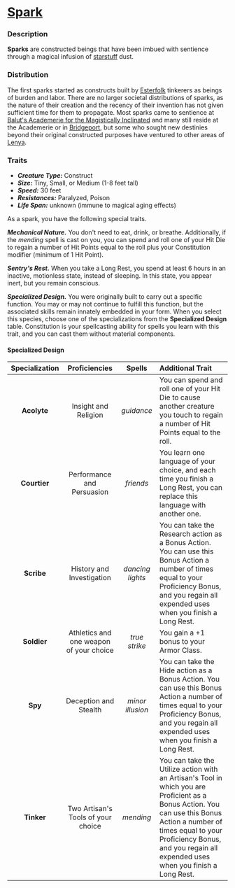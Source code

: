 # [Spark](https://github.com/mpanighetti/dnd5e-species/blob/main/constructs/spark.md)

### Description

**Sparks** are constructed beings that have been imbued with sentience through a magical infusion of [starstuff](../artifacts/starstuff.md) dust.

### Distribution

The first sparks started as constructs built by [Esterfolk](../societies/esterfell-accord/esterfell-accord.md) tinkerers as beings of burden and labor. There are no larger societal distributions of sparks, as the nature of their creation and the recency of their invention has not given sufficient time for them to propagate. Most sparks came to sentience at [Balut's Academerie for the Magistically Inclinated](../organizations/baluts-academerie/baluts-academerie.md) and many still reside at the Academerie or in [Bridgeport](../societies/esterfell-accord/bridgeport/bridgeport.md), but some who sought new destinies beyond their original constructed purposes have ventured to other areas of [Lenya](../mote/esterfell/lenya/lenya.md).

### Traits

- _**Creature Type:**_ Construct
- _**Size:**_ Tiny, Small, or Medium (1-8 feet tall)
- _**Speed:**_ 30 feet
- _**Resistances:**_ Paralyzed, Poison
- _**Life Span:**_ unknown (immune to magical aging effects)

As a spark, you have the following special traits.

_**Mechanical Nature.**_ You don't need to eat, drink, or breathe. Additionally, if the _mending_ spell is cast on you, you can spend and roll one of your Hit Die to regain a number of Hit Points equal to the roll plus your Constitution modifier (minimum of 1 Hit Point).

_**Sentry's Rest.**_ When you take a Long Rest, you spend at least 6 hours in an inactive, motionless state, instead of sleeping. In this state, you appear inert, but you remain conscious.

_**Specialized Design.**_ You were originally built to carry out a specific function. You may or may not continue to fulfill this function, but the associated skills remain innately embedded in your form. When you select this species, choose one of the specializations from the **Specialized Design** table. Constitution is your spellcasting ability for spells you learn with this trait, and you can cast them without material components.

#### Specialized Design
| Specialization | Proficiencies | Spells | Additional Trait |
|:--------------:|:-------------:|:------:|:-----------------|
| **Acolyte**    | Insight and Religion | _guidance_ | You can spend and roll one of your Hit Die to cause another creature you touch to regain a number of Hit Points equal to the roll. |
| **Courtier**   | Performance and Persuasion | _friends_ | You learn one language of your choice, and each time you finish a Long Rest, you can replace this language with another one. |
| **Scribe**     | History and Investigation | _dancing lights_ | You can take the Research action as a Bonus Action. You can use this Bonus Action a number of times equal to your Proficiency Bonus, and you regain all expended uses when you finish a Long Rest. |
| **Soldier**    | Athletics and one weapon of your choice | _true strike_ | You gain a +1 bonus to your Armor Class. |
| **Spy**        | Deception and Stealth | _minor illusion_ | You can take the Hide action as a Bonus Action. You can use this Bonus Action a number of times equal to your Proficiency Bonus, and you regain all expended uses when you finish a Long Rest. |
| **Tinker**     | Two Artisan's Tools of your choice | _mending_ | You can take the Utilize action with an Artisan's Tool in which you are Proficient as a Bonus Action. You can use this Bonus Action a number of times equal to your Proficiency Bonus, and you regain all expended uses when you finish a Long Rest. |
